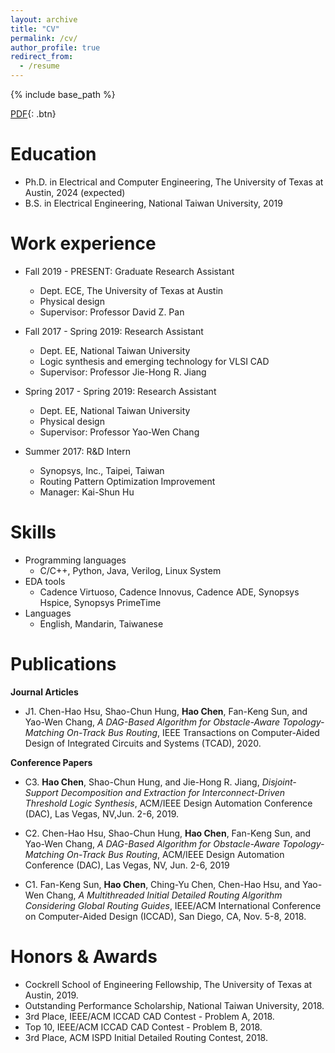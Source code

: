 ```yaml
---
layout: archive
title: "CV"
permalink: /cv/
author_profile: true
redirect_from:
  - /resume
---
```


{% include base_path %}

[PDF](/files/hao_cv.pdf){: .btn}

Education
======
* Ph.D. in Electrical and Computer Engineering, The University of Texas at Austin, 2024 (expected)
* B.S. in Electrical Engineering, National Taiwan University, 2019

Work experience
======
* Fall 2019 - PRESENT: Graduate Research Assistant
  * Dept. ECE, The University of Texas at Austin
  * Physical design
  * Supervisor: Professor David Z. Pan

* Fall 2017 - Spring 2019: Research Assistant
  * Dept. EE, National Taiwan University
  * Logic synthesis and emerging technology for VLSI CAD
  * Supervisor: Professor Jie-Hong R. Jiang

* Spring 2017 - Spring 2019: Research Assistant
  * Dept. EE, National Taiwan University
  * Physical design
  * Supervisor: Professor Yao-Wen Chang

* Summer 2017: R&D Intern
  * Synopsys, Inc., Taipei, Taiwan
  * Routing Pattern Optimization Improvement
  * Manager: Kai-Shun Hu
  
Skills
======
* Programming languages
  * C/C++, Python, Java, Verilog, Linux System
* EDA tools
  * Cadence Virtuoso, Cadence Innovus, Cadence ADE, Synopsys Hspice, Synopsys PrimeTime
* Languages
  * English, Mandarin, Taiwanese


Publications
======
<!---
  <ul>{% for post in site.publications %}
    {% include archive-single-cv.html %}
  {% endfor %}</ul>
-->
**Journal Articles**
* J1. Chen-Hao Hsu, Shao-Chun Hung, **Hao Chen**, Fan-Keng Sun, and Yao-Wen Chang, *A DAG-Based Algorithm for Obstacle-Aware Topology-Matching On-Track Bus Routing*, IEEE Transactions on Computer-Aided Design of Integrated Circuits and Systems (TCAD), 2020. 

**Conference Papers**

* C3. **Hao Chen**, Shao-Chun Hung, and Jie-Hong R. Jiang, *Disjoint-Support Decomposition and Extraction for Interconnect-Driven Threshold Logic Synthesis*, ACM/IEEE Design Automation Conference (DAC), Las Vegas, NV,Jun. 2-6, 2019.

* C2. Chen-Hao Hsu, Shao-Chun Hung, **Hao Chen**, Fan-Keng Sun, and Yao-Wen Chang, *A DAG-Based Algorithm for Obstacle-Aware Topology-Matching On-Track Bus Routing*, ACM/IEEE Design Automation Conference (DAC), Las Vegas, NV, Jun. 2-6, 2019 

* C1. Fan-Keng Sun, **Hao Chen**, Ching-Yu Chen, Chen-Hao Hsu, and Yao-Wen Chang, *A Multithreaded Initial Detailed Routing Algorithm Considering Global Routing Guides*, IEEE/ACM International Conference on Computer-Aided Design (ICCAD), San Diego, CA, Nov. 5-8, 2018.

Honors & Awards
======
* Cockrell School of Engineering Fellowship, The University of Texas at Austin, 2019.
* Outstanding Performance Scholarship, National Taiwan University, 2018.
* 3rd Place, IEEE/ACM ICCAD CAD Contest - Problem A, 2018.
* Top 10, IEEE/ACM ICCAD CAD Contest - Problem B, 2018.
* 3rd Place, ACM ISPD Initial Detailed Routing Contest, 2018.

<!---  
Talks
======
  <ul>{% for post in site.talks %}
    {% include archive-single-talk-cv.html %}
  {% endfor %}</ul>
  
Teaching
======
  <ul>{% for post in site.teaching %}
    {% include archive-single-cv.html %}
  {% endfor %}</ul>
  
Service and leadership
======
* Currently signed in to 43 different slack teams
-->

